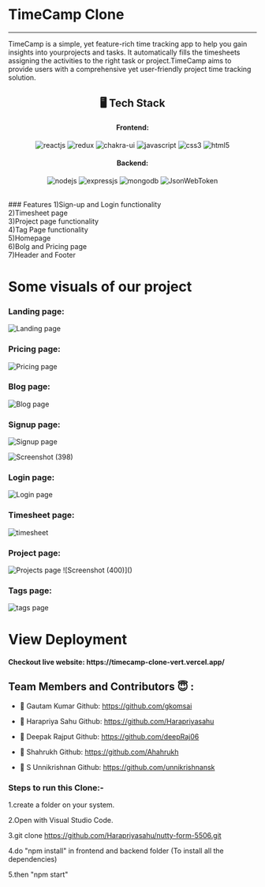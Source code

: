 # TimeCamp Clone
<hr/>


TimeCamp is a simple, yet feature-rich time tracking app to help you gain insights into yourprojects and tasks. It automatically fills the timesheets assigning the activities to the right task or project.TimeCamp aims to provide users with a comprehensive yet user-friendly project time tracking solution.



<h2 align="center">🖥️ Tech Stack</h2>


<h4 align="center">Frontend:</h4>

<p align="center">
  <img src="https://img.shields.io/badge/React-20232A?style=for-the-badge&logo=react&logoColor=61DAFB" alt="reactjs" />
  <img src="https://img.shields.io/badge/Redux-593D88?style=for-the-badge&logo=redux&logoColor=white" alt="redux" />
  <img src="https://img.shields.io/badge/Chakra%20UI-3bc7bd?style=for-the-badge&logo=chakraui&logoColor=white" alt="chakra-ui" />
  <img src="https://img.shields.io/badge/JavaScript-323330?style=for-the-badge&logo=javascript&logoColor=F7DF1E" alt="javascript" />
  <img src="https://img.shields.io/badge/CSS3-1572B6?style=for-the-badge&logo=css3&logoColor=white" alt="css3" />
  <img src="https://img.shields.io/badge/HTML5-E34F26?style=for-the-badge&logo=html5&logoColor=white" alt="html5" />
</p>


<h4 align="center">Backend:</h4>

<p align="center">
  <img src="https://img.shields.io/badge/Node.js-339933?style=for-the-badge&logo=nodedotjs&logoColor=white" alt="nodejs" />
  <img src="https://img.shields.io/badge/Express.js-000000?style=for-the-badge&logo=express&logoColor=white" alt="expressjs" />
  <img src="https://img.shields.io/badge/MongoDB-4EA94B?style=for-the-badge&logo=mongodb&logoColor=white" alt="mongodb" />
  <img src="https://img.shields.io/badge/JWT-000000?style=for-the-badge&logo=JSON%20web%20tokens&logoColor=white" alt="JsonWebToken" />
</p>





<br />
### Features
1)Sign-up and Login functionality  <br/>
2)Timesheet page  <br/>
3)Project page functionality <br/>
4)Tag Page functionality <br/>
5)Homepage  <br/>
6)Bolg and Pricing page <br/>
7)Header and Footer <br/>

<h1>Some visuals of our project </h1>
 </hr>
 
 <h3>Landing page: </h3>
 <img src="https://user-images.githubusercontent.com/101813593/196032479-f095fb0a-b8bb-47ae-bdf6-fd33545458c1.png" alt="Landing page"/>


  <h3>Pricing page: </h3>
<img src="https://user-images.githubusercontent.com/101813593/196032619-8d6d6994-d6ae-478c-95ce-28656d4e426f.png" alt="Pricing page" />

  <h3>Blog page: </h3>
<img src="https://user-images.githubusercontent.com/101813593/196032644-2d508d58-723c-4f36-83b7-eaccc0895af7.png" alt="Blog page" />

  <h3>Signup page: </h3>
<img src="https://user-images.githubusercontent.com/101813593/196032714-51a58d45-422e-481f-994a-4707ddffd77e.png" alt="Signup page" />

![Screenshot (398)]()


  <h3>Login page: </h3>
<img src="https://user-images.githubusercontent.com/101813593/196032755-f3430d9c-536a-4c07-a485-cb14c67c1e38.png" alt="Login page" />

  <h3>Timesheet page: </h3>
<img src="https://user-images.githubusercontent.com/101813593/196032779-641d71ee-0391-40d7-8fa9-66b0848c8c06.png" alt="timesheet" />

<h3>Project page: </h3>
<img src="https://user-images.githubusercontent.com/101813593/196032895-cf669b71-556c-4027-80fe-1560ea7be930.png" alt="Projects page" />
![Screenshot (400)]()


<h3>Tags page: </h3>
<img src="https://user-images.githubusercontent.com/101813593/196032934-e69a9cea-30e7-46c3-8374-eb7ec3074dc6.png" alt="tags page" />


<h1>View Deployment</h1>
</hr>
<h4>Checkout live website: https://timecamp-clone-vert.vercel.app/</h4>
</hr>

## Team Members and Contributors 😇 :

- 👤 Gautam Kumar
  Github: https://github.com/gkomsai

- 👤 Harapriya Sahu
  Github: https://github.com/Harapriyasahu

- 👤 Deepak Rajput
  Github: https://github.com/deepRaj06
  
- 👤 Shahrukh
  Github: https://github.com/Ahahrukh

- 👤 S Unnikrishnan
  Github: https://github.com/unnikrishnansk
  

  


</hr>







### Steps to run this Clone:-

1.create a folder on your system.

2.Open with Visual Studio Code.

3.git clone https://github.com/Harapriyasahu/nutty-form-5506.git

4.do "npm install" in frontend and backend folder  (To install all the dependencies)

5.then "npm start"
